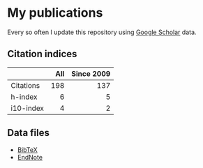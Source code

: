 # My publications

Every so often I update this repository using [Google Scholar][1] data.

## Citation indices

|   | All | Since 2009 |
|---|----:|-----------:|
| Citations | 198 | 137 |
| h-index | 6 | 5 |
| i10-index | 4 | 2 |

## Data files

* [BibTeX][2]
* [EndNote][3]

[1]: http://scholar.google.co.uk/citations?user=lIcRrmQAAAAJ&hl=en
[2]: https://raw.githubusercontent.com/hainesr/publications/master/RobertHaines.bib
[3]: https://raw.githubusercontent.com/hainesr/publications/master/RobertHaines.enw
